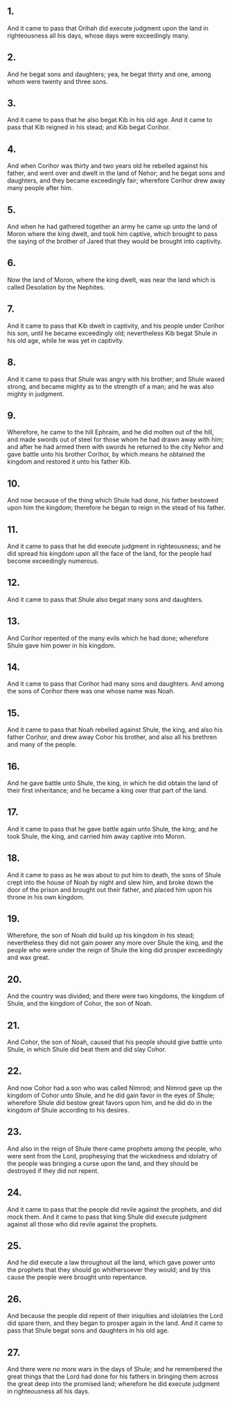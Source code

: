 ## 1.
And it came to pass that Orihah did execute judgment upon the land in righteousness all his days, whose days were exceedingly many.
## 2.
And he begat sons and daughters; yea, he begat thirty and one, among whom were twenty and three sons.
## 3.
And it came to pass that he also begat Kib in his old age. And it came to pass that Kib reigned in his stead; and Kib begat Corihor.
## 4.
And when Corihor was thirty and two years old he rebelled against his father, and went over and dwelt in the land of Nehor; and he begat sons and daughters, and they became exceedingly fair; wherefore Corihor drew away many people after him.
## 5.
And when he had gathered together an army he came up unto the land of Moron where the king dwelt, and took him captive, which brought to pass the saying of the brother of Jared that they would be brought into captivity.
## 6.
Now the land of Moron, where the king dwelt, was near the land which is called Desolation by the Nephites.
## 7.
And it came to pass that Kib dwelt in captivity, and his people under Corihor his son, until he became exceedingly old; nevertheless Kib begat Shule in his old age, while he was yet in captivity.
## 8.
And it came to pass that Shule was angry with his brother; and Shule waxed strong, and became mighty as to the strength of a man; and he was also mighty in judgment.
## 9.
Wherefore, he came to the hill Ephraim, and he did molten out of the hill, and made swords out of steel for those whom he had drawn away with him; and after he had armed them with swords he returned to the city Nehor and gave battle unto his brother Corihor, by which means he obtained the kingdom and restored it unto his father Kib.
## 10.
And now because of the thing which Shule had done, his father bestowed upon him the kingdom; therefore he began to reign in the stead of his father.
## 11.
And it came to pass that he did execute judgment in righteousness; and he did spread his kingdom upon all the face of the land, for the people had become exceedingly numerous.
## 12.
And it came to pass that Shule also begat many sons and daughters.
## 13.
And Corihor repented of the many evils which he had done; wherefore Shule gave him power in his kingdom.
## 14.
And it came to pass that Corihor had many sons and daughters. And among the sons of Corihor there was one whose name was Noah.
## 15.
And it came to pass that Noah rebelled against Shule, the king, and also his father Corihor, and drew away Cohor his brother, and also all his brethren and many of the people.
## 16.
And he gave battle unto Shule, the king, in which he did obtain the land of their first inheritance; and he became a king over that part of the land.
## 17.
And it came to pass that he gave battle again unto Shule, the king; and he took Shule, the king, and carried him away captive into Moron.
## 18.
And it came to pass as he was about to put him to death, the sons of Shule crept into the house of Noah by night and slew him, and broke down the door of the prison and brought out their father, and placed him upon his throne in his own kingdom.
## 19.
Wherefore, the son of Noah did build up his kingdom in his stead; nevertheless they did not gain power any more over Shule the king, and the people who were under the reign of Shule the king did prosper exceedingly and wax great.
## 20.
And the country was divided; and there were two kingdoms, the kingdom of Shule, and the kingdom of Cohor, the son of Noah.
## 21.
And Cohor, the son of Noah, caused that his people should give battle unto Shule, in which Shule did beat them and did slay Cohor.
## 22.
And now Cohor had a son who was called Nimrod; and Nimrod gave up the kingdom of Cohor unto Shule, and he did gain favor in the eyes of Shule; wherefore Shule did bestow great favors upon him, and he did do in the kingdom of Shule according to his desires.
## 23.
And also in the reign of Shule there came prophets among the people, who were sent from the Lord, prophesying that the wickedness and idolatry of the people was bringing a curse upon the land, and they should be destroyed if they did not repent.
## 24.
And it came to pass that the people did revile against the prophets, and did mock them. And it came to pass that king Shule did execute judgment against all those who did revile against the prophets.
## 25.
And he did execute a law throughout all the land, which gave power unto the prophets that they should go whithersoever they would; and by this cause the people were brought unto repentance.
## 26.
And because the people did repent of their iniquities and idolatries the Lord did spare them, and they began to prosper again in the land. And it came to pass that Shule begat sons and daughters in his old age.
## 27.
And there were no more wars in the days of Shule; and he remembered the great things that the Lord had done for his fathers in bringing them across the great deep into the promised land; wherefore he did execute judgment in righteousness all his days.
